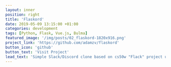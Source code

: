 ```yaml
---
layout: inner
position: right
title: 'Flaskord'
date: 2019-05-09 13:15:00 +01:00
categories: development
tags: [Python, Flask, Vue.js, Bulma]
featured_image: '/img/posts/02_flaskord-1820x916.png'
project_link: 'https://github.com/adamzv/flaskord'
button_icon: 'github'
button_text: 'Visit Project'
lead_text: 'Simple Slack/Discord clone based on cs50w "Flack" project using Flask and Vue.js.'
---
```

